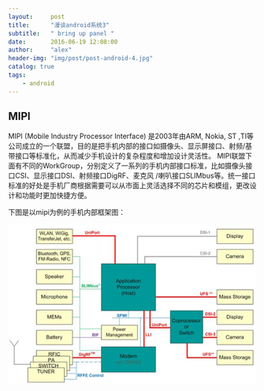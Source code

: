 ```yaml
---
layout:     post
title:      "漫谈android系统3"
subtitle:   " bring up panel "
date:       2016-06-19 12:08:00
author:     "alex"
header-img: "img/post/post-android-4.jpg"
catalog: true
tags:
    - android
---
```


## MIPI
MIPI (Mobile Industry Processor Interface) 是2003年由ARM, Nokia, ST ,TI等公司成立的一个联盟，目的是把手机内部的接口如摄像头、显示屏接口、射频/基带接口等标准化，从而减少手机设计的复杂程度和增加设计灵活性。 MIPI联盟下面有不同的WorkGroup，分别定义了一系列的手机内部接口标准，比如摄像头接口CSI、显示接口DSI、射频接口DigRF、麦克风 /喇叭接口SLIMbus等。统一接口标准的好处是手机厂商根据需要可以从市面上灵活选择不同的芯片和模组，更改设计和功能时更加快捷方便。

下图是以mipi为例的手机内部框架图：

<img src="img/post/mipi/mipi1.jpg" alt="mipi内部框架图" />

